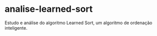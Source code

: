 # analise-learned-sort
Estudo e análise do algoritmo Learned Sort, um algoritmo de ordenação inteligente.
